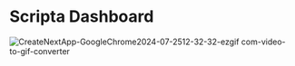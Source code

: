 # Scripta Dashboard
![CreateNextApp-GoogleChrome2024-07-2512-32-32-ezgif com-video-to-gif-converter](https://github.com/user-attachments/assets/184d922f-acec-4d45-9380-3e3d4b7ddda6)
